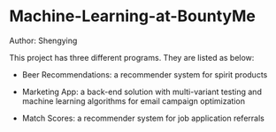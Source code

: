 # Machine-Learning-at-BountyMe

Author: Shengying

This project has three different programs. They are listed as below:

* Beer Recommendations: a recommender system for spirit products

* Marketing App: a back-end solution with multi-variant testing and machine learning algorithms for email campaign optimization

* Match Scores: a recommender system for job application referrals
